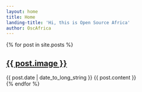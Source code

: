 ```yaml
---
layout: home
title: Home
landing-title: 'Hi, this is Open Source Africa'
author: OscAfrica
---
```

  {% for post in site.posts %}
  <article>
    <h2>
      <a href="{{ post.url }}">
       <b> {{ post.image }} </b>
      </a>
    </h2>
    <time datetime="{{ post.date | date: "%Y-%m-%d" }}">{{ post.date | date_to_long_string }}</time>
    {{ post.content }}
  </article>
{% endfor %}